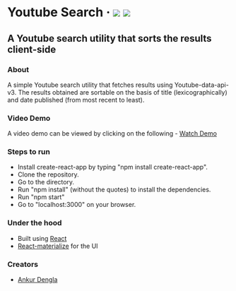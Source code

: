 # Youtube Search   &middot;   ![](https://img.shields.io/npm/v/npm.svg) ![](https://img.shields.io/node/v/@stdlib/stdlib/latest.svg?registry_uri=https%3A%2F%2Fregistry.npmjs.com)
## A Youtube search utility that sorts the results client-side

### About
A simple Youtube search utility that fetches results using Youtube-data-api-v3. The results obtained are sortable on the basis of title (lexicographically) and date published (from most recent to least).

### Video Demo
A video demo can be viewed by clicking on the following -
[Watch Demo](https://youtu.be/6O9Zdxj28aE)

### Steps to run
 - Install create-react-app by typing "npm install create-react-app".
 - Clone the repository.
 - Go to the directory.
 - Run "npm install" (without the quotes) to install the dependencies.
 - Run "npm start"
 - Go to "localhost:3000" on your browser.
 
### Under the hood
 - Built using [React](https://reactjs.org/)
 - [React-materialize](https://react-materialize.github.io/#/) for the UI
 
 ### Creators
 - [Ankur Dengla](https://github.com/ankurdengla1996)
